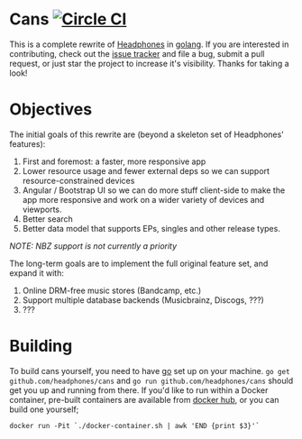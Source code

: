 # Cans [![Circle CI](https://circleci.com/gh/headphones/cans.svg?style=svg)](https://circleci.com/gh/headphones/cans)

This is a complete rewrite of [Headphones](//github.com/rembo10/headphones/)
in [golang](https://golang.org/). If you are interested in contributing, check out the
[issue tracker](https://github.com/headphones/cans/issues) and file a bug, submit a pull 
request, or just star the project to increase it's visibility. Thanks for taking a look!

# Objectives

The initial goals of this rewrite are (beyond a skeleton set of Headphones' features):

1. First and foremost: a faster, more responsive app
2. Lower resource usage and fewer external deps so we can support resource-constrained devices
3. Angular / Bootstrap UI so we can do more stuff client-side to make the app more 
  responsive and work on a wider variety of devices and viewports.
4. Better search
5. Better data model that supports EPs, singles and other release types.

*NOTE: NBZ support is not currently a priority* 

The long-term goals are to implement the full original feature set, and expand it with:
 
1. Online DRM-free music stores (Bandcamp, etc.)
2. Support multiple database backends (Musicbrainz, Discogs, ???)
3. ???

# Building

To build cans yourself, you need to have [go](https://golang.org/) set up on your 
machine. `go get github.com/headphones/cans` and `go run github.com/headphones/cans` 
should get you up and running from there. If you'd like to run within a Docker container,
pre-built containers are available from [docker hub](https://hub.docker.com/r/headphones/cans),
or you can build one yourself;

    docker run -Pit `./docker-container.sh | awk 'END {print $3}'`

